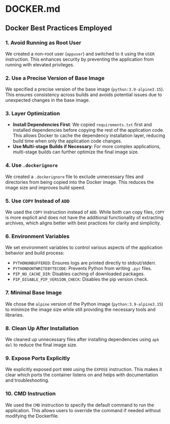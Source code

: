 # DOCKER.md

## Docker Best Practices Employed

### 1. Avoid Running as Root User
We created a non-root user (`appuser`) and switched to it using the `USER` instruction. This enhances security by preventing the application from running with elevated privileges.

### 2. Use a Precise Version of Base Image
We specified a precise version of the base image (`python:3.9-alpine3.15`). This ensures consistency across builds and avoids potential issues due to unexpected changes in the base image.

### 3. Layer Optimization
- **Install Dependencies First**: We copied `requirements.txt` first and installed dependencies before copying the rest of the application code. This allows Docker to cache the dependency installation layer, reducing build time when only the application code changes.
- **Use Multi-stage Builds if Necessary**: For more complex applications, multi-stage builds can further optimize the final image size.

### 4. Use `.dockerignore`
We created a `.dockerignore` file to exclude unnecessary files and directories from being copied into the Docker image. This reduces the image size and improves build speed.

### 5. Use `COPY` Instead of `ADD`
We used the `COPY` instruction instead of `ADD`. While both can copy files, `COPY` is more explicit and does not have the additional functionality of extracting archives, which aligns better with best practices for clarity and simplicity.

### 6. Environment Variables
We set environment variables to control various aspects of the application behavior and build process:
- `PYTHONUNBUFFERED`: Ensures logs are printed directly to stdout/stderr.
- `PYTHONDONTWRITEBYTECODE`: Prevents Python from writing `.pyc` files.
- `PIP_NO_CACHE_DIR`: Disables caching of downloaded packages.
- `PIP_DISABLE_PIP_VERSION_CHECK`: Disables the pip version check.

### 7. Minimal Base Image
We chose the `alpine` version of the Python image (`python:3.9-alpine3.15`) to minimize the image size while still providing the necessary tools and libraries.

### 8. Clean Up After Installation
We cleaned up unnecessary files after installing dependencies using `apk del` to reduce the final image size.

### 9. Expose Ports Explicitly
We explicitly exposed port `8000` using the `EXPOSE` instruction. This makes it clear which ports the container listens on and helps with documentation and troubleshooting.

### 10. CMD Instruction
We used the `CMD` instruction to specify the default command to run the application. This allows users to override the command if needed without modifying the Dockerfile.